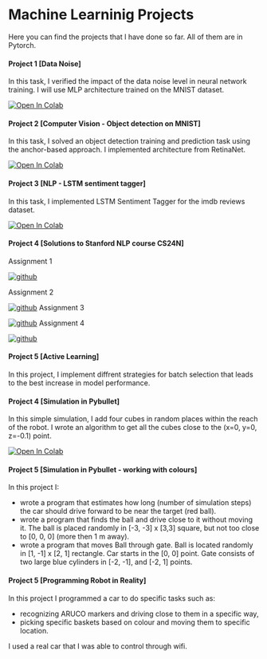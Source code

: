 # Machine Learninig Projects


Here you can find the projects that I have done so far. All of them are in Pytorch. 


#### Project 1 [Data Noise]

In this task, I verified the impact of the data noise level in neural network training.
I will use MLP architecture trained on the MNIST dataset.

[![Open In Colab](https://colab.research.google.com/assets/colab-badge.svg)](https://colab.research.google.com/github/karolpustelnik/Machine_Learning_Projects/blob/main/Karol_Pustelnik_Homework_1_DNN-2.ipynb)



#### Project 2 [Computer Vision - Object detection on MNIST]

In this task, I solved an object detection training and prediction task using the anchor-based approach. I implemented architecture from RetinaNet.

[![Open In Colab](https://colab.research.google.com/assets/colab-badge.svg)](https://colab.research.google.com/github/karolpustelnik/Machine_Learning_Projects/blob/main/Karol_Pustelnik_Assignment_2_RetinaMNIST_with_rotations-2.ipynb)

#### Project 3 [NLP - LSTM sentiment tagger]

In this task, I implemented LSTM Sentiment Tagger for the imdb reviews dataset.

[![Open In Colab](https://colab.research.google.com/assets/colab-badge.svg)](https://colab.research.google.com/github/karolpustelnik/Machine_Learning_Projects/blob/main/Karol_Pustelnik_Homework_RNN_student_version_4.ipynb)


#### Project 4 [Solutions to Stanford NLP course CS24N]
Assignment 1 

[![github](https://img.shields.io/badge/GitHub-100000?style=for-the-badge&logo=github&logoColor=white)](https://github.com/karolpustelnik/Machine_Learning_Projects/tree/main/NLP/Practical_1)

Assignment 2

[![github](https://img.shields.io/badge/GitHub-100000?style=for-the-badge&logo=github&logoColor=white)](https://github.com/karolpustelnik/Machine_Learning_Projects/tree/main/NLP/Practical_2)
Assignment 3

[![github](https://img.shields.io/badge/GitHub-100000?style=for-the-badge&logo=github&logoColor=white)](https://github.com/karolpustelnik/Machine_Learning_Projects/tree/main/NLP/Practical_3)
Assignment 4

[![github](https://img.shields.io/badge/GitHub-100000?style=for-the-badge&logo=github&logoColor=white)](https://github.com/karolpustelnik/Machine_Learning_Projects/tree/main/NLP/Practical_4)
#### Project 5 [Active Learning]

In this project, I implement diffrent strategies for batch selection that leads to the best increase in model performance.


#### Project 4 [Simulation in Pybullet]

In this simple simulation, I add four cubes in random places within the reach of the robot. I wrote an algorithm to get all the cubes close to the (x=0, y=0, z=-0.1) point.

[![Open In Colab](https://colab.research.google.com/assets/colab-badge.svg)](https://colab.research.google.com/github/mateuszwyszynski/python_basics/blob/main/week_1/week_1.ipynb)


#### Project 5 [Simulation in Pybullet - working with colours]
In this project I: 
- wrote a program that estimates how long (number of simulation steps) the car should drive forward to be near the target (red ball).
- wrote a program that finds the ball and drive close to it without moving it. The ball is placed randomly in [-3, -3] x [3,3] square, but not too close to [0, 0, 0] (more then 1 m away).
- wrote a program that moves Ball through gate. Ball is located randomly in [1, -1] x [2, 1] rectangle. Car starts in the [0, 0] point. Gate consists of two large blue cylinders in [-2, -1], and [-2, 1] points.

#### Project 5 [Programming Robot in Reality]

In this project I programmed a car to do specific tasks such as:
- recognizing ARUCO markers and driving close to them in a specific way,
- picking specific baskets based on colour and moving them to specific location.

I used a real car that I was able to control through wifi.









